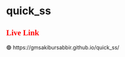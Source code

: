 # quick_ss

<h2 style="color:red; font-family: Ubuntu;">Live Link</h2>
🟢 https://gmsakibursabbir.github.io/quick_ss/
